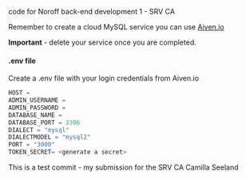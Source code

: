 code for Noroff back-end development 1 - SRV CA

Remember to create a cloud MySQL service you can use [Aiven.io](https://aiven.io)

**Important** - delete your service once you are completed.

#### .env file

Create a .env file with your login credentials from Aiven.io

```js
HOST =
ADMIN_USERNAME =
ADMIN_PASSWORD =
DATABASE_NAME =
DATABASE_PORT = 3306
DIALECT = "mysql"
DIALECTMODEL = "mysql2"
PORT = "3000"
TOKEN_SECRET= <generate a secret>
```

This is a test commit - my submission for the SRV CA
Camilla Seeland
